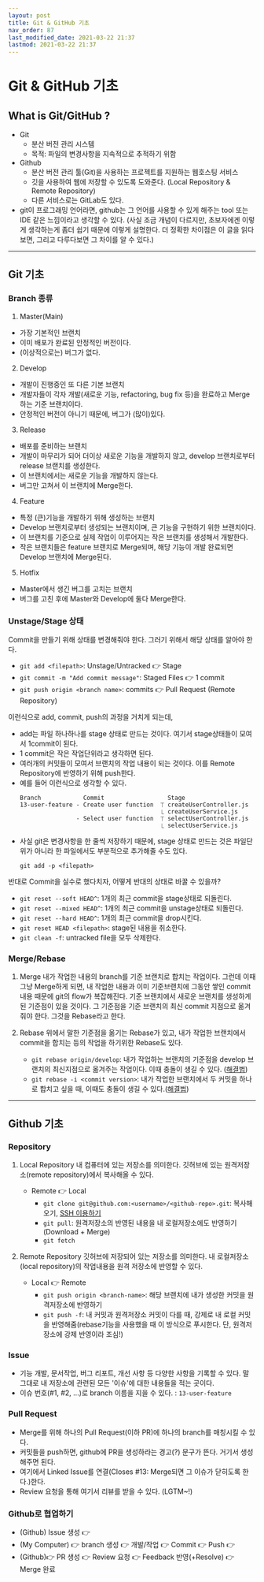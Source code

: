 ```yaml
---
layout: post
title: Git & GitHub 기초
nav_order: 87
last_modified_date: 2021-03-22 21:37
lastmod: 2021-03-22 21:37
---
```


# **Git & GitHub 기초**
## What is Git/GitHub ?
* Git
  * 분산 버전 관리 시스템
  * 목적: 파일의 변경사항을 지속적으로 추적하기 위함
* Github
  * 분산 버전 관리 툴(Git)을 사용하는 프로젝트를 지원하는 <span class='text-purple-000'>웹호스팅 서비스</span>
  * 깃을 사용하여 웹에 저장할 수 있도록 도와준다. (Local Repository & Remote Repository)
  * 다른 서비스로는 GitLab도 있다.
* git이 프로그래밍 언어라면, github는 그 언어를 사용할 수 있게 해주는 tool 또는 IDE 같은 느낌이라고 생각할 수 있다. (사실 조금 개념이 다르지만, 초보자에겐 이렇게 생각하는게 좀더 쉽기 때문에 이렇게 설명한다. 더 정확한 차이점은 이 글을 읽다보면, 그리고 다루다보면 그 차이를 알 수 있다.)

* * *

## Git 기초
### Branch 종류
1. Master(Main)
* 가장 기본적인 브랜치
* 이미 <span class='text-purple-000'>배포가 완료된 안정적인 버전</span>이다.
* (이상적으로는) 버그가 없다.

2. Develop
* <span class='text-purple-000'>개발이 진행중</span>인 또 다른 기본 브랜치
* 개발자들이 각자 개발(새로운 기능, refactoring, bug fix 등)을 완료하고 Merge하는 기준 브랜치이다.
* 안정적인 버전이 아니기 때문에, 버그가 (많이)있다.

3. Release
* <span class='text-purple-000'>배포를 준비</span>하는 브랜치
* 개발이 마무리가 되어 더이상 새로운 기능을 개발하지 않고, develop 브랜치로부터 release 브랜치를 생성한다.
* 이 브랜치에서는 새로운 기능을 개발하지 않는다.
* 버그만 고쳐서 이 브랜치에 Merge한다.

4. Feature
* 특정 (큰)기능을 개발하기 위해 생성하는 브랜치
* Develop 브랜치로부터 생성되는 브랜치이며, 큰 기능을 구현하기 위한 브랜치이다.
* 이 브랜치를 기준으로 실제 작업이 이루어지는 작은 브랜치를 생성해서 개발한다.
* 작은 브랜치들은 feature 브랜치로 Merge되며, 해당 기능이 개발 완료되면 Develop 브랜치에 Merge된다.

5. Hotfix
* Master에서 생긴 버그를 고치는 브랜치
* 버그를 고친 후에 Master와 Develop에 둘다 Merge한다.


### Unstage/Stage 상태
Commit을 만들기 위해 상태를 변경해줘야 한다. 그러기 위해서 해당 상태를 알아야 한다.
* `git add <filepath>`: Unstage/Untracked 👉 Stage
* `git commit -m "Add commit message"`: Staged Files 👉 1 commit
* `git push origin <branch name>`: commits 👉 Pull Request (Remote Repository)

이런식으로 add, commit, push의 과정을 거치게 되는데, 
* add는 파일 하나하나를 stage 상태로 만드는 것이다. 여기서 stage상태들이 모여서 1commit이 된다.
* 1 commit은 작은 작업단위라고 생각하면 된다.
* 여러개의 커밋들이 모여서 브랜치의 작업 내용이 되는 것이다. 이를 Remote Repository에 반영하기 위해 push한다.
* 예를 들어 이런식으로 생각할 수 있다.
    ```
    Branch            Commit                  Stage
    13-user-feature - Create user function  ⏉ createUserController.js
                                            ⎿ createUserService.js
                    - Select user function  ⏉ selectUserController.js
                                            ⎿ selectUserService.js
    ```
* 사실 git은 변경사항을 한 줄씩 저장하기 때문에, stage 상태로 만드는 것은 파일단위가 아니라 한 파일에서도 부분적으로 추가해줄 수도 있다.
  ```
  git add -p <filepath>
  ```

반대로 Commit을 실수로 했다치자, 어떻게 반대의 상태로 바꿀 수 있을까?
* `git reset --soft HEAD^`: 1개의 최근 commit을 stage상태로 되돌린다.
* `git reset --mixed HEAD^`: 1개의 최근 commit을 unstage상태로 되돌린다.
* `git reset --hard HEAD^`: 1개의 최근 commit을 drop시킨다.
* `git reset HEAD <filepath>`: stage된 내용을 취소한다.
* `git clean -f`: untracked file을 모두 삭제한다.


### Merge/Rebase
1. Merge
내가 작업한 내용의 branch를 기준 브랜치로 합치는 작업이다.
그런데 이때 그냥 Merge하게 되면, 내 작업한 내용과 이미 기준브랜치에 그동안 쌓인 commit내용 때문에 git의 flow가 복잡해진다.
기준 브랜치에서 새로운 브랜치를 생성하게 된 기준점이 있을 것이다. 그 기준점을 기준 브랜치의 최신 commit 지점으로 옮겨줘야 한다. 그것을 Rebase라고 한다.

2. Rebase
위에서 말한 기준점을 옮기는 Rebase가 있고, 내가 작업한 브랜치에서 commit을 합치는 등의 작업을 하기위한 Rebase도 있다.
    * `git rebase origin/develop`: 내가 작업하는 브랜치의 기준점을 develop 브랜치의 최신지점으로 옮겨주는 작업이다. 이때 충돌이 생길 수 있다. ([해결법](https://jjuhey.github.io/docs/shortcuts/#rebase%EB%A1%9C-merge%ED%95%98%EB%8A%94-%EB%B0%A9%EB%B2%95))
    * `git rebase -i <commit version>`: 내가 작업한 브랜치에서 두 커밋을 하나로 합치고 싶을 때, 이때도 충돌이 생길 수 있다.([해결법](https://jjuhey.github.io/docs/shortcuts/#%EB%91%90-%EC%BB%A4%EB%B0%8B%EC%9D%84-%ED%95%9C-%EC%BB%A4%EB%B0%8B%EC%9C%BC%EB%A1%9C-%ED%95%A9%EC%B9%98%EA%B3%A0-%EC%8B%B6%EC%9D%84-%EB%95%8C))

* * *

## Github 기초
### Repository
1. Local Repository
내 컴퓨터에 있는 저장소를 의미한다. 깃허브에 있는 원격저장소(remote repository)에서 복사해올 수 있다.
    * Remote 👉 Local
        * `git clone git@github.com:<username>/<github-repo>.git`: 복사해오기, [SSH 이용하기](https://jjuhey.github.io/docs/set-ssh-github/)
        * `git pull`: 원격저장소의 반영된 내용을 내 로컬저장소에도 반영하기 (Download + Merge)
        * `git fetch`

2. Remote Repository
깃허브에 저장되어 있는 저장소를 의미한다. 내 로컬저장소(local repository)의 작업내용을 원격 저장소에 반영할 수 있다.
    * Local 👉 Remote
        * `git push origin <branch-name>`: 해당 브랜치에 내가 생성한 커밋을 원격저장소에 반영하기
        * `git push -f`: 내 커밋과 원격저장소 커밋이 다를 때, 강제로 내 로컬 커밋을 반영해줌(rebase기능을 사용했을 때 이 방식으로 푸시한다. 단, 원격저장소에 강제 반영이라 조심!)

### Issue
* 기능 개발, 문서작업, 버그 리포트, 개선 사항 등 다양한 사항을 기록할 수 있다. 말 그대로 내 저장소에 관련된 모든 '이슈'에 대한 내용들을 적는 곳이다.
* 이슈 번호(#1, #2, ...)로 branch 이름을 지을 수 있다. : `13-user-feature`

### Pull Request
* Merge를 위해 하나의 Pull Request(이하 PR)에 하나의 branch를 매칭시킬 수 있다.
* 커밋들을 push하면, github에 PR을 생성하라는 경고(?) 문구가 뜬다. 거기서 생성해주면 된다.
* 여기에서 Linked Issue를 연결(Closes #13: Merge되면 그 이슈가 닫히도록 한다.)한다.
* Review 요청을 통해 여기서 리뷰를 받을 수 있다. (LGTM~!)

### Github로 협업하기
* (Github) Issue 생성 👉
* (My Computer) 👉 branch 생성 👉 개발/작업 👉 Commit 👉 Push 👉
* (Github)👉 PR 생성 👉 Review 요청 👉 Feedback 반영(+Resolve) 👉 Merge 완료